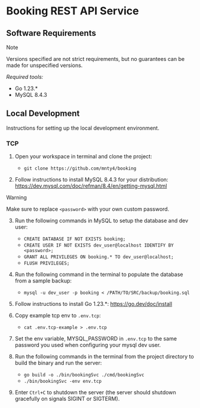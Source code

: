 # Booking REST API Service
## Software Requirements
> [!NOTE]
> Versions specified are not strict requirements, but no guarantees can be made for unspecified versions.

*Required tools:*
- Go 1.23.*
- MySQL 8.4.3

## Local Development
Instructions for setting up the local development environment.

### TCP

1. Open your workspace in terminal and clone the project:
    - `git clone https://github.com/mnty4/booking`

2. Follow instructions to install MySQL 8.4.3 for your distribution:
https://dev.mysql.com/doc/refman/8.4/en/getting-mysql.html

> [!WARNING]
> Make sure to replace `<password>` with your own custom password.

3. Run the following commands in MySQL to setup the database and dev user:
    - `CREATE DATABASE IF NOT EXISTS booking;`
    - `CREATE USER IF NOT EXISTS dev_user@localhost IDENTIFY BY <password>;`
    - `GRANT ALL PRIVILEGES ON booking.* TO dev_user@localhost;`
    - `FLUSH PRIVILEGES;`

4. Run the following command in the terminal to populate the database from a sample backup:
    - `mysql -u dev_user -p booking < /PATH/TO/SRC/backup/booking.sql`

5. Follow instructions to install Go 1.23.*:
https://go.dev/doc/install

6. Copy example tcp env to `.env.tcp`:
    - `cat .env.tcp-example > .env.tcp`

7. Set the env variable, MYSQL_PASSWORD in `.env.tcp` to the same password you used when configuring your mysql dev user.

7. Run the following commands in the terminal from the project directory to build the binary and run the server:
    - `go build -o ./bin/bookingSvc ./cmd/bookingSvc`
    - `./bin/bookingSvc -env env.tcp`

8. Enter `Ctrl+C` to shutdown the server (the server should shutdown gracefully on signals SIGINT or SIGTERM).





